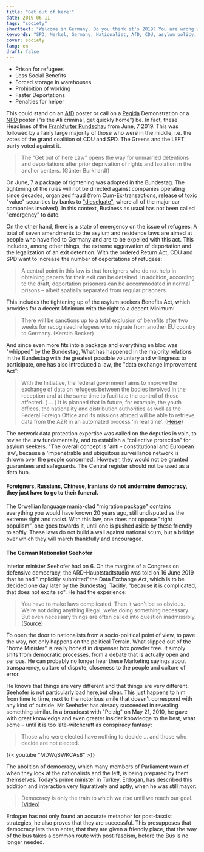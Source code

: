 ```yaml
---
title: "Get out of here!"
date: 2019-06-11
tags: "society"
shorttext: "Welcome in Germany. Do you think it's 2019? You are wrong with such Clowns as Seehofer, Merkel, Nahles we have arrived again in 1940."
keywords: "SPD, Merkel, Germany, Nationalist, AfD, CDU, asylum policy, NPD, Hitler, "
cover: society
lang: en
draft: false
---
```


  - Prison for refugees
  - Less Social Benefits
  - Forced storage in warehouses
  - Prohibition of working
  - Faster Deportations
  - Penalties for helper

This could stand on an [AfD](https://en.wikipedia.org/wiki/Alternative_for_Germany "Alternative for Germany") poster or call on a [Pegida](https://en.wikipedia.org/wiki/Pegida "Patriotic Europeans Against the Islamisation of the Occident") Demonstration or a [NPD](https://en.wikipedia.org/wiki/National_Democratic_Party_of_Germany "National Democratic Party of Germany") poster ("is the Ali criminal, get quickly home") be. In fact, these Headlines of the [Frankfurter Rundschau](https://www.fr.de/politik/asylpolitik-jetzt-kommt-hau-ab-gesetz-12356872.html "Asylpolitik: Jetzt kommt das Hau-ab-Gesetz") from June, 7 2019. This was followed by a fairly large majority of those who were in the middle, i.e. the votes of the grand coalition of CDU and SPD. The Greens and the LEFT party voted against it.

> The "Get out of here Law" opens the way for unmarried detentions and deportations after prior deprivation of rights and Isolation in the anchor centers. (Günter Burkhardt)

On June, 7 a package of tightening was adopted in the Bundestag. The tightening of the rules will not be directed against companies operating since decades, organized fraud (from Cum-Ex-transactions, release of toxic "value" securities by banks to ["dieselgate"](https://en.wikipedia.org/wiki/Volkswagen_emissions_scandal "Volkswagen emissions scandal"), where all of the major car companies involved). In this context, Business as usual has not been called "emergency" to date.

On the other hand, there is a state of emergency on the issue of refugees. A total of seven amendments to the asylum and residence laws are aimed at people who have fled to Germany and are to be expelled with this act. This includes, among other things, the extreme aggravation of deportation and the legalization of an exit detention. With the ordered Return Act, CDU and SPD want to increase the number of deportations of refugees:

> A central point in this law is that foreigners who do not help in obtaining papers for their exit can be detained. In addition, according to the draft, deportation prisoners can be accommodated in normal prisons – albeit spatially separated from regular prisoners.

This includes the tightening up of the asylum seekers Benefits Act, which provides for a decent Minimum with the right to a decent Minimum:

> There will be sanctions up to a total exclusion of benefits after two weeks for recognized refugees who migrate from another EU country to Germany. (Kerstin Becker)

And since even more fits into a package and everything en bloc was "whipped" by the Bundestag, What has happened in the majority relations in the Bundestag with the greatest possible voluntary and willingness to participate, one has also introduced a law, the "data exchange Improvement Act“:

> With the Initiative, the federal government aims to improve the exchange of data on refugees between the bodies involved in the reception and at the same time to facilitate the control of those affected. ( ... ) It is planned that in future, for example, the youth offices, the nationality and distribution authorities as well as the Federal Foreign Office and its missions abroad will be able to retrieve data from the AZR in an automated process 'in real time'. ([Heise](https://www.heise.de/newsticker/meldung/Datenaustausch-Ueberwachung-von-Fluechtlingen-entzweit-den-Bundestag-4363642.html "Datenaustausch: Überwachung von Flüchtlingen entzweit den Bundestag"))

The network data protection expertise was called on the deputies in vain, to revise the law fundamentally, and to establish a “collective protection” for asylum seekers. "The overall concept is 'anti - constitutional and European law', because a 'impenetrable and ubiquitous surveillance network is thrown over the people concerned'. However, they would not be granted guarantees and safeguards. The Central register should not be used as a data hub.

#### Foreigners, Russians, Chinese, Iranians do not undermine democracy, they just have to go to their funeral.

The Orwellian language mania-clad "migration package" contains everything you would have known 20 years ago, still undisputed as the extreme right and racist. With this law, one does not oppose "right populism", one goes towards it, until one is pushed aside by these friendly to softly. These laws do not build a wall against national scum, but a bridge over which they will march thankfully and encouraged.

#### The German Nationalist Seehofer

Interior minister Seehofer had on 6. On the margins of a Congress on defensive democracy, the ARD-Hauptstadtstudio was told on 16 June 2019 that he had "implicitly submitted"the Data Exchange Act, which is to be decided one day later by the Bundestag. Tacitly, "because it is complicated, that does not excite so". He had the experience:

> You have to make laws complicated. Then it won't be so obvious. We're not doing anything illegal, we're doing something necessary. But even necessary things are often called into question inadmissibly. ([Source](https://www.watson.de/deutschland/politik/629031020-horst-seehofer-diese-saetze-sorgen-fuer-einen-shitstorm "Man muss Gesetze komplizierter machen: Sätze von Seehofer sorgen für einen Shitstorm"))

To open the door to nationalists from a socio-political point of view, to pave the way, not only happens on the political Terrain. What slipped out of the "home Minister" is really honest in dispenser box powder free. It simply shits from democratic processes, from a debate that is actually open and serious. He can probably no longer hear these Marketing sayings about transparency, culture of dispute, closeness to the people and culture of error.

He knows that things are very different and that things are very different. Seehofer is not particularly bad here,but clear. This just happens to him from time to time, next to the notorious smile that doesn't correspond with any kind of outside. Mr Seehofer has already succeeded in revealing something similar. In a broadcast with "Pelzig" on May 21, 2010, he gave with great knowledge and even greater insider knowledge to the best, what some – until it is too late-witchcraft as conspiracy fantasy:

> Those who were elected have nothing to decide ... and those who decide are not elected.

{{< youtube "MDWqSWKCAs8" >}}

The abolition of democracy, which many members of Parliament warn of when they look at the nationalists and the left, is being prepared by them themselves. Today's prime minister in Turkey, Erdogan, has described this addition and interaction very figuratively and aptly, when he was still mayor:

> Democracy is only the train to which we rise until we reach our goal. ([Video](https://www.focus.de/politik/videos/demokratie-ist-nur-der-zug-auf-den-wir-aufsteigen-ein-zitat-erdogans-von-1998-ist-heute-aktueller-denn-je_id_5742865.html "Ein Zitat Erdogans von 1998 ist heute aktueller denn je"))

Erdogan has not only found an accurate metaphor for post-fascist strategies, he also proves that they are successful. This presupposes that democracy lets them enter, that they are given a friendly place, that the way of the bus takes a common route with post-fascism, before the Bus is no longer needed.

